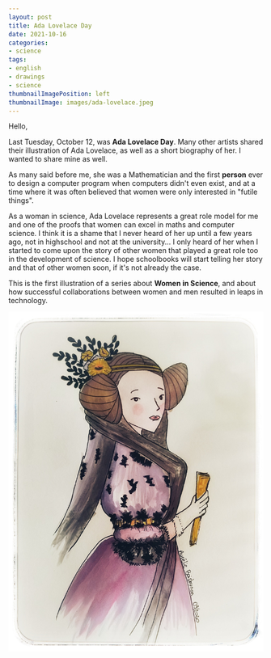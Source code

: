 ```yaml
---
layout: post
title: Ada Lovelace Day
date: 2021-10-16
categories: 
- science
tags: 
- english
- drawings
- science
thumbnailImagePosition: left
thumbnailImage: images/ada-lovelace.jpeg
---
```


Hello,

Last Tuesday, October 12, was **Ada Lovelace Day**. 
Many other artists shared their illustration of Ada Lovelace, as well as a short biography of her. 
I wanted to share mine as well. 

As many said before me, she was a Mathematician and the first **person** ever to design a computer program when computers didn't even exist, and at a time 
where it was often believed that women were only interested in "futile things".

As a woman in science, Ada Lovelace represents a great role model for me and one of the proofs that women can excel in maths and computer science. 
I think it is a shame that I never heard of her up until a few years ago, not in highschool and not at the university... 
I only heard of her when I started to come upon the story of other women that played a great role too in the development of science.
I hope schoolbooks will start telling her story and that of other women soon, if it's not already the case.

This is the first illustration of a series about **Women in Science**, and about how successful collaborations between women and men resulted in leaps in technology.

![ada-lovelace](/images/ada-lovelace.jpeg)
